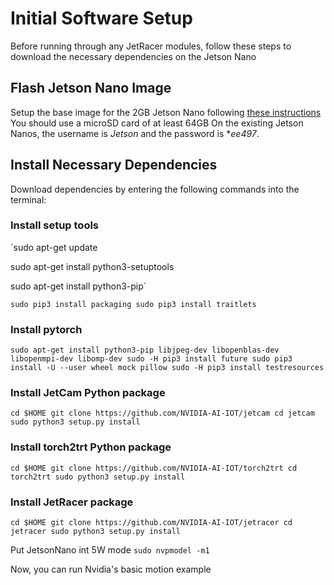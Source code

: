 # Initial Software Setup
Before running through any JetRacer modules, follow these steps to download the necessary dependencies on the Jetson Nano

## Flash Jetson Nano Image
Setup the base image for the 2GB Jetson Nano following [these instructions](https://developer.nvidia.com/embedded/learn/get-started-jetson-nano-2gb-devkit#intro)
You should use a microSD card of at least 64GB
On the existing Jetson Nanos, the username is *Jetson* and the password is **ee497*.

## Install Necessary Dependencies
Download dependencies by entering the following commands into the terminal:

### Install setup tools
`sudo apt-get update

sudo apt-get install python3-setuptools

sudo apt-get install python3-pip`

`sudo pip3 install packaging
sudo pip3 install traitlets`

### Install pytorch
`sudo apt-get install python3-pip libjpeg-dev libopenblas-dev libopenmpi-dev libomp-dev
sudo -H pip3 install future
sudo pip3 install -U --user wheel mock pillow
sudo -H pip3 install testresources`

### Install JetCam Python package
`cd $HOME
git clone https://github.com/NVIDIA-AI-IOT/jetcam
cd jetcam
sudo python3 setup.py install`

### Install torch2trt Python package
`cd $HOME
git clone https://github.com/NVIDIA-AI-IOT/torch2trt
cd torch2trt
sudo python3 setup.py install`

### Install JetRacer package
`cd $HOME
git clone https://github.com/NVIDIA-AI-IOT/jetracer
cd jetracer
sudo python3 setup.py install`

Put JetsonNano int 5W mode
`sudo nvpmodel -m1`

Now, you can run Nvidia's basic motion example